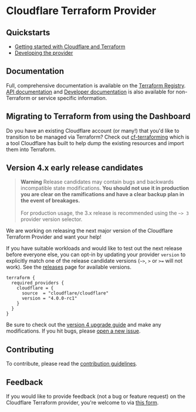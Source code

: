# Cloudflare Terraform Provider

## Quickstarts

- [Getting started with Cloudflare and Terraform](https://developers.cloudflare.com/terraform/installing)
- [Developing the provider](contributing/development.md)

## Documentation

Full, comprehensive documentation is available on the [Terraform Registry](https://registry.terraform.io/providers/cloudflare/cloudflare/latest/docs). [API documentation](https://api.cloudflare.com) and [Developer documentation](https://developers.cloudflare.com) is also available
for non-Terraform or service specific information.

## Migrating to Terraform from using the Dashboard

Do you have an existing Cloudflare account (or many!) that you'd like to transition
to be managed via Terraform? Check out [cf-terraforming](https://github.com/cloudflare/cf-terraforming)
which is a tool Cloudflare has built to help dump the existing resources and
import them into Terraform.

## Version 4.x early release candidates

> **Warning** Release candidates may contain bugs and backwards incompatible state modifications. **You should not use it in production you are clear on the ramifications and have a clear backup plan in the event of breakages.**<br><br>For production usage, the 3.x release is recommended using the `~> 3` provider version selector.

We are working on releasing the next major version of the Cloudflare Terraform Provider and want your help! 

If you have suitable workloads and would like to test out the next release before everyone else, you can opt-in by updating your provider `version` to explicitly match one of the release candidate versions (`~>`, `>` or `>=` will not work). See the [releases](https://github.com/cloudflare/terraform-provider-cloudflare/releases) page for available versions.

```hcl
terraform {
  required_providers {
    cloudflare = {
      source  = "cloudflare/cloudflare"
      version = "4.0.0-rc1"
    }
  }
}
```

Be sure to check out the [version 4 upgrade guide](https://registry.terraform.io/providers/cloudflare/cloudflare/latest/docs/guides/version-4-upgrade) and make any modifications. If you hit bugs, please [open a new issue](https://github.com/cloudflare/terraform-provider-cloudflare/issues/new/choose).

## Contributing

To contribute, please read the [contribution guidelines](contributing/README.md).

## Feedback

If you would like to provide feedback (not a bug or feature request) on the Cloudflare Terraform provider, you're welcome to via [this form](https://forms.gle/6ofUoRY2QmPMSqoR6).
